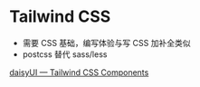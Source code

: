 # Tailwind CSS

- 需要 CSS 基础，编写体验与写 CSS 加补全类似
- postcss 替代 sass/less

[daisyUI — Tailwind CSS Components](https://daisyui.com/)